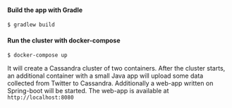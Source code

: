 #### Build the app with Gradle

```terminal
$ gradlew build
```

#### Run the cluster with docker-compose

```terminal
$ docker-compose up
```

It will create a Cassandra cluster of two containers. After the cluster starts, an additional container with a small Java app 
will upload some data collected from Twitter to Cassandra. Additionally a web-app written on Spring-boot will be started. The web-app is available at `http://localhost:8080`

